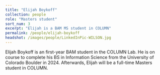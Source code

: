 ```yaml
---
title: "Elijah Boykoff"
collection: people
role: "Masters student"
sort_num: 3
excerpt: "Elijah is a BAM MS student in COLUMN"
permalink: /people/elijah-boykoff
headshot: /images/people/LinkedInPic-WILSON.jpg
---
```


Elijah Boykoff is an first-year BAM student in the COLUMN Lab. He is on course to complete his BS in Information Science from the University of Colorado Boulder in 2024. Afterwards, Elijah will be a full-time Masters student in COLUMN.
